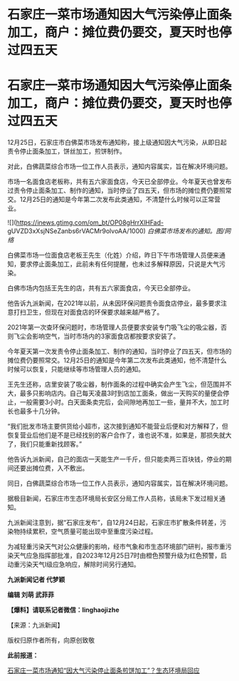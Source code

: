 # 石家庄一菜市场通知因大气污染停止面条加工，商户：摊位费仍要交，夏天时也停过四五天

# 石家庄一菜市场通知因大气污染停止面条加工，商户：摊位费仍要交，夏天时也停过四五天

12月25日，石家庄市白佛菜市场发布通知称，接上级通知因大气污染，从即日起责令停止面条加工，饼丝加工，煎饼制作。

对此，白佛蔬菜综合市场一位工作人员表示，通知内容属实，旨在解决环境问题。

市场一名面食店老板称，共有五六家面食店，今天已全部停业。今年夏天也曾发布过责令停止面条加工、制作的通知，当时停业了四五天，但市场的摊位费仍要照常交。12月25日的通知是今年第二次发布此类通知，不清楚什么时候可以正常营业。

![](https://inews.gtimg.com/om_bt/OP08gHrrXlHFad-
gUVZD3xXsjNSeZanbs6rVACMr9olvoAA/1000) _白佛菜市场发布的通知。图/网络_

白佛菜市场一位面食店老板王先生（化姓）介绍，昨日下午市场管理人员便来通知，要求停止面条加工，此前未有任何提醒，也未过多解释原因，只说是大气污染。

白佛市场内包括王先生的店，共有五六家面食店，今天已全部停业。

他告诉九派新闻，在2021年以前，从未因环保问题责令面食店停业，最多要求注意打扫卫生，但现在对面食店的环保要求越来越严格了。

2021年第一次查环保问题时，市场管理人员便要求安装专门吸飞尘的吸尘器，否则飞尘会影响空气，当时市场内的3家面食店都按要求安装了。

今年夏天第一次发责令停止面条加工、制作的通知，当时停业了四五天，但市场的摊位费仍要照常交。12月25日的通知是今年第二次发布此类通知，他不清楚什么时候可以恢复，只能继续等市场管理人员的通知。

王先生还称，店里安装了吸尘器，制作面条的过程中确实会产生飞尘，但范围并不大，最多只影响店内。自己每天凌晨3时到店加工面条，做出一天购买的量便会停止，一般需要3小时。白天面条卖完后，会间隙地再加工一些，量并不大，加工时长也最多十几分钟。

“我们批发市场主要供货给小超市，这次接到通知不能营业后便和对方解释了，但恢复营业后他们是不是已经找别的客户合作了，谁也说不准，如果是，那损失就大了，我们只能重新找顾客。”

他告诉九派新闻，自己的面店一天能生产一千斤，但只能卖两三百块钱，停业的期间还要出摊位费，入不敷出。

同日，白佛蔬菜综合市场一位工作人员表示，通知内容属实，旨在解决环境问题。

据极目新闻，石家庄市生态环境局长安区分局工作人员称，该局未下发过相关通知。

九派新闻注意到，据“石家庄发布”，自12月24日起，石家庄市扩散条件转差，污染物持续累积，空气质量可能出现中至重度污染过程。

为减轻重污染天气对公众健康的影响，经市气象和市生态环境部门研判，报市重污染天气应急指挥部批准，自2023年12月25日7时由橙色预警升级为红色预警，启动重污染天气Ⅰ级应急响应，解除时间另行通知。

**九派新闻记者 代梦颖**

**编辑 刘萌 武菲菲**

**【爆料】请联系记者微信：linghaojizhe**

【来源：九派新闻】

版权归原作者所有，向原创致敬

**此前报道：**

[石家庄一菜市场通知“因大气污染停止面条煎饼加工”？生态环境局回应
](https://news.qq.com/rain/a/20231227A0458E00)

